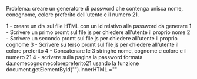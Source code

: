 Problema: creare un generatore di password che contenga unisca nome, conognome, colore preferito dell'utente e il numero 21.


1 - creare un div sul file HTML con un id relativo alla password da generare
1 - Scrivere un primo promt sul file js per  chiedere all'utente il proprio nome 
2 - Scrivere un secondo promt sul file js per chiedere all'utente il proprio cognome
3 - Scrivere su terso promt sul file js per chiedere all'utente il colore preferito
4 - Concatenare le 3 stringhe nome, cognome e colore e il numero 21
4 - scrivere sulla pagina la password formata da:nomecognomecolorepreferito21 usando la funzione document.getElementById("").innerHTML =""

